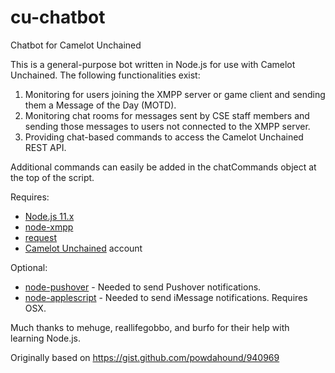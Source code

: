 # cu-chatbot
Chatbot for Camelot Unchained

This is a general-purpose bot written in Node.js for use with Camelot Unchained. The following functionalities exist:
 1. Monitoring for users joining the XMPP server or game client and sending them a Message of the Day (MOTD).
 2. Monitoring chat rooms for messages sent by CSE staff members and sending those messages to users not connected to the XMPP server.
 3. Providing chat-based commands to access the Camelot Unchained REST API.

Additional commands can easily be added in the chatCommands object at the top of the script.

Requires:
 - [Node.js 11.x](https://nodejs.org/dist/v0.11.16/)
 - [node-xmpp](https://github.com/node-xmpp/node-xmpp)
 - [request](https://github.com/request/request)
 - [Camelot Unchained](http://camelotunchained.com/) account

Optional:
 - [node-pushover](https://github.com/SamDecrock/node-pushover) - Needed to send Pushover notifications.
 - [node-applescript](https://github.com/TooTallNate/node-applescript) - Needed to send iMessage notifications. Requires OSX.

Much thanks to mehuge, reallifegobbo, and burfo for their help with learning Node.js.

Originally based on https://gist.github.com/powdahound/940969
